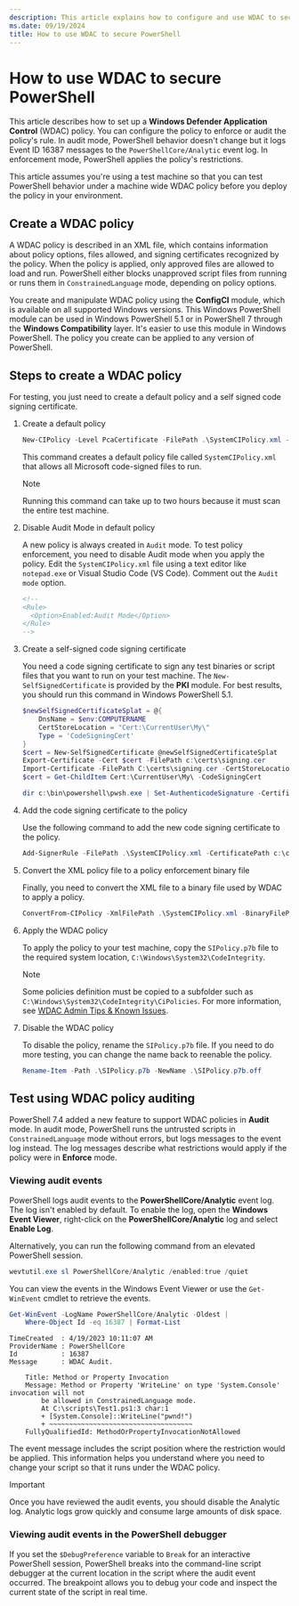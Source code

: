 ```yaml
---
description: This article explains how to configure and use WDAC to secure PowerShell.
ms.date: 09/19/2024
title: How to use WDAC to secure PowerShell
---
```

# How to use WDAC to secure PowerShell

This article describes how to set up a **Windows Defender Application Control** (WDAC) policy. You
can configure the policy to enforce or audit the policy's rule. In audit mode, PowerShell behavior
doesn't change but it logs Event ID 16387 messages to the `PowerShellCore/Analytic` event log. In
enforcement mode, PowerShell applies the policy's restrictions.

This article assumes you're using a test machine so that you can test PowerShell behavior under a
machine wide WDAC policy before you deploy the policy in your environment.

## Create a WDAC policy

A WDAC policy is described in an XML file, which contains information about policy options, files
allowed, and signing certificates recognized by the policy. When the policy is applied, only
approved files are allowed to load and run. PowerShell either blocks unapproved script files from
running or runs them in `ConstrainedLanguage` mode, depending on policy options.

You create and manipulate WDAC policy using the **ConfigCI** module, which is available on all
supported Windows versions. This Windows PowerShell module can be used in Windows PowerShell 5.1 or
in PowerShell 7 through the **Windows Compatibility** layer. It's easier to use this module in
Windows PowerShell. The policy you create can be applied to any version of PowerShell.

## Steps to create a WDAC policy

For testing, you just need to create a default policy and a self signed code signing certificate.

1. Create a default policy

   ```powershell
   New-CIPolicy -Level PcaCertificate -FilePath .\SystemCIPolicy.xml -UserPEs
   ```

   This command creates a default policy file called `SystemCIPolicy.xml` that allows all Microsoft
   code-signed files to run.

   > [!NOTE]
   > Running this command can take up to two hours because it must scan the entire test machine.

1. Disable Audit Mode in default policy

   A new policy is always created in `Audit` mode. To test policy enforcement, you need to disable
   Audit mode when you apply the policy. Edit the `SystemCIPolicy.xml` file using a text editor like
   `notepad.exe` or Visual Studio Code (VS Code). Comment out the `Audit mode` option.

   ```XML
   <!--
   <Rule>
     <Option>Enabled:Audit Mode</Option>
   </Rule>
   -->
   ```

1. Create a self-signed code signing certificate

   You need a code signing certificate to sign any test binaries or script files that you want to
   run on your test machine. The `New-SelfSignedCertificate` is provided by the **PKI** module. For
   best results, you should run this command in Windows PowerShell 5.1.

   ```powershell
   $newSelfSignedCertificateSplat = @{
       DnsName = $env:COMPUTERNAME
       CertStoreLocation = "Cert:\CurrentUser\My\"
       Type = 'CodeSigningCert'
   }
   $cert = New-SelfSignedCertificate @newSelfSignedCertificateSplat
   Export-Certificate -Cert $cert -FilePath c:\certs\signing.cer
   Import-Certificate -FilePath C:\certs\signing.cer -CertStoreLocation "Cert:\CurrentUser\Root\"
   $cert = Get-ChildItem Cert:\CurrentUser\My\ -CodeSigningCert

   dir c:\bin\powershell\pwsh.exe | Set-AuthenticodeSignature -Certificate $cert
   ```

1. Add the code signing certificate to the policy

   Use the following command to add the new code signing certificate to the policy.

   ```powershell
   Add-SignerRule -FilePath .\SystemCIPolicy.xml -CertificatePath c:\certs\signing.cer -User
   ```

1. Convert the XML policy file to a policy enforcement binary file

   Finally, you need to convert the XML file to a binary file used by WDAC to apply a policy.

   ```powershell
   ConvertFrom-CIPolicy -XmlFilePath .\SystemCIPolicy.xml -BinaryFilePath .\SIPolicy.p7b
   ```

1. Apply the WDAC policy

   To apply the policy to your test machine, copy the `SIPolicy.p7b` file to the required system
   location, `C:\Windows\System32\CodeIntegrity`.

   > [!NOTE]
   > Some policies definition must be copied to a subfolder such as
   > `C:\Windows\System32\CodeIntegrity\CiPolicies`. For more information, see
   > [WDAC Admin Tips & Known Issues][01].

1. Disable the WDAC policy

   To disable the policy, rename the `SIPolicy.p7b` file. If you need to do more testing, you can
   change the name back to reenable the policy.

   ```powershell
   Rename-Item -Path .\SIPolicy.p7b -NewName .\SIPolicy.p7b.off
   ```

## Test using WDAC policy auditing

PowerShell 7.4 added a new feature to support WDAC policies in **Audit** mode. In audit mode,
PowerShell runs the untrusted scripts in `ConstrainedLanguage` mode without errors, but logs
messages to the event log instead. The log messages describe what restrictions would apply if the
policy were in **Enforce** mode.

### Viewing audit events

PowerShell logs audit events to the **PowerShellCore/Analytic** event log. The log isn't enabled by
default. To enable the log, open the **Windows Event Viewer**, right-click on the
**PowerShellCore/Analytic** log and select **Enable Log**.

Alternatively, you can run the following command from an elevated PowerShell session.

```powershell
wevtutil.exe sl PowerShellCore/Analytic /enabled:true /quiet
```

You can view the events in the Windows Event Viewer or use the `Get-WinEvent` cmdlet to retrieve the
events.

```powershell
Get-WinEvent -LogName PowerShellCore/Analytic -Oldest |
    Where-Object Id -eq 16387 | Format-List
```

```Output
TimeCreated  : 4/19/2023 10:11:07 AM
ProviderName : PowerShellCore
Id           : 16387
Message      : WDAC Audit.

    Title: Method or Property Invocation
    Message: Method or Property 'WriteLine' on type 'System.Console' invocation will not
        be allowed in ConstrainedLanguage mode.
        At C:\scripts\Test1.ps1:3 char:1
        + [System.Console]::WriteLine("pwnd!")
        + ~~~~~~~~~~~~~~~~~~~~~~~~~~~~~~~~~~~~
    FullyQualifiedId: MethodOrPropertyInvocationNotAllowed
```

The event message includes the script position where the restriction would be applied. This
information helps you understand where you need to change your script so that it runs under the WDAC
policy.

> [!IMPORTANT]
> Once you have reviewed the audit events, you should disable the Analytic log. Analytic logs grow
> quickly and consume large amounts of disk space.

### Viewing audit events in the PowerShell debugger

If you set the `$DebugPreference` variable to `Break` for an interactive PowerShell session,
PowerShell breaks into the command-line script debugger at the current location in the script where
the audit event occurred. The breakpoint allows you to debug your code and inspect the current state
of the script in real time.

<!-- link references -->
[01]: /windows/security/application-security/application-control/windows-defender-application-control/operations/known-issues
